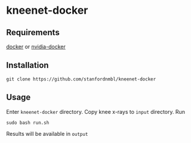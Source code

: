 # kneenet-docker

## Requirements

[docker](https://www.docker.com/) or [nvidia-docker](https://github.com/NVIDIA/nvidia-docker)

## Installation

    git clone https://github.com/stanfordnmbl/kneenet-docker
    
## Usage

Enter `kneenet-docker` directory. Copy knee x-rays to `input` directory.
Run

    sudo bash run.sh
    
Results will be available in `output`
